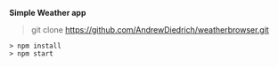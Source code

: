 <strong>Simple Weather app</strong>
> git clone https://github.com/AndrewDiedrich/weatherbrowser.git
```
> npm install
> npm start
```
